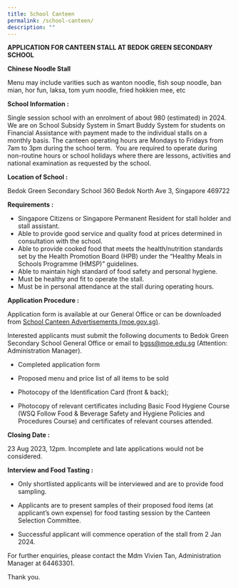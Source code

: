 ```yaml
---
title: School Canteen
permalink: /school-canteen/
description: ""
---
```

**APPLICATION FOR CANTEEN STALL AT BEDOK GREEN SECONDARY SCHOOL**

**Chinese Noodle Stall**

Menu may include varities such as wanton noodle, fish soup noodle, ban mian, hor fun, laksa, tom yum noodle, fried hokkien mee, etc

**School Information :**

Single session school with an enrolment of about 980 (estimated) in 2024. We are on School Subsidy System in Smart Buddy System for students on Financial Assistance with payment made to the individual stalls on a monthly basis. The canteen operating hours are Mondays to Fridays from 7am to 3pm during the school term.  You are required to operate during non-routine hours or school holidays where there are lessons, activities and national examination as requested by the school.

**Location of School :**

Bedok Green Secondary School
360 Bedok North Ave 3, Singapore 469722

**Requirements :**


* Singapore Citizens or Singapore Permanent Resident for stall holder and stall assistant.
* Able to provide good service and quality food at prices determined in consultation with the school.
* Able to provide cooked food that meets the health/nutrition standards set by the Health Promotion Board (HPB) under the “Healthy Meals in Schools Programme (HMSP)” guidelines.
* Able to maintain high standard of food safety and personal hygiene.
* Must be healthy and fit to operate the stall.
*  Must be in personal attendance at the stall during operating hours.


**Application Procedure :**

Application form is available at our General Office or can be downloaded from [School Canteen Advertisements (moe.gov.sg)](https://schadmsvc.moe.gov.sg/schcanteenads/).

Interested applicants must submit the following documents to Bedok Green Secondary School General Office or email to bgss@moe.edu.sg (Attention: Administration Manager). 

* Completed application form

* Proposed menu and price list of all items to be sold

* Photocopy of the Identification Card (front & back);

* Photocopy of relevant certificates including Basic Food Hygiene Course (WSQ Follow Food & Beverage Safety and Hygiene Policies and Procedures Course) and certificates of relevant courses attended.

**Closing Date :**

23 Aug 2023, 12pm. Incomplete and late applications would not be considered.

**Interview and Food Tasting :**

* Only shortlisted applicants will be interviewed and are to provide food sampling. 

* Applicants are to present samples of their proposed food items (at applicant’s own expense) for food tasting session by the Canteen Selection Committee.

* Successful applicant will commence operation of the stall from 2 Jan 2024.

For further enquiries, please contact the Mdm Vivien Tan, Administration Manager at 64463301.

Thank you.